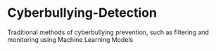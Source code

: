 # Cyberbullying-Detection
 Traditional methods of cyberbullying prevention, such as filtering and monitoring using Machine Learning Models

